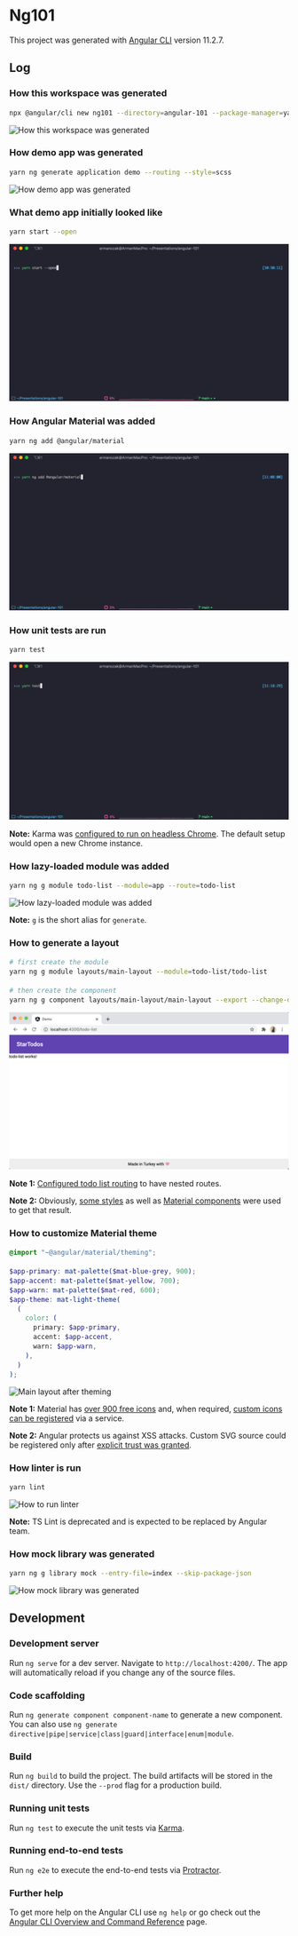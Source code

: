 # Ng101

This project was generated with [Angular CLI](https://github.com/angular/angular-cli) version 11.2.7.

## Log

### How this workspace was generated

```sh
npx @angular/cli new ng101 --directory=angular-101 --package-manager=yarn --strict --create-application=false
```

![How this workspace was generated](images/how-this-workspace-was-generated.gif)

### How demo app was generated

```sh
yarn ng generate application demo --routing --style=scss
```

![How demo app was generated](images/how-demo-app-was-generated.gif)

### What demo app initially looked like

```sh
yarn start --open
```

![What demo app initially looked like](images/what-demo-app-initially-looked-like.gif)

### How Angular Material was added

```sh
yarn ng add @angular/material
```

![How Angular Material was added](images/how-angular-material-was-added.gif)

### How unit tests are run

```sh
yarn test
```

![How unit tests are run](images/how-unit-tests-are-run.gif)

**Note:** Karma was [configured to run on headless Chrome](projects/demo/karma.conf.js#L40). The default setup would open a new Chrome instance.

### How lazy-loaded module was added

```sh
yarn ng g module todo-list --module=app --route=todo-list
```

![How lazy-loaded module was added](images/how-lazy-loaded-module-was-added.gif)

**Note:** `g` is the short alias for `generate`.

### How to generate a layout

```sh
# first create the module
yarn ng g module layouts/main-layout --module=todo-list/todo-list

# then create the component
yarn ng g component layouts/main-layout/main-layout --export --change-detection=OnPush --flat
```

![Main layout before theming](images/main-layout-before-theming.png)

**Note 1:** [Configured todo list routing](projects/demo/src/app/todo-list/todo-list-routing.module.ts) to have nested routes.

**Note 2:** Obviously, [some styles](projects/demo/src/app/layouts/main-layout/main-layout.component.scss) as well as [Material components](projects/demo/src/app/layouts/main-layout/main-layout.component.html) were used to get that result.

### How to customize Material theme

```scss
@import "~@angular/material/theming";

$app-primary: mat-palette($mat-blue-grey, 900);
$app-accent: mat-palette($mat-yellow, 700);
$app-warn: mat-palette($mat-red, 600);
$app-theme: mat-light-theme(
  (
    color: (
      primary: $app-primary,
      accent: $app-accent,
      warn: $app-warn,
    ),
  )
);
```

![Main layout after theming](images/main-layout-after-theming.gif)

**Note 1:** Material has [over 900 free icons](https://fonts.google.com/icons?selected=Material+Icons) and, when required, [custom icons can be registered](projects/demo/src/app/layouts/main-layout/main-layout.component.ts) via a service.

**Note 2:** Angular protects us against XSS attacks. Custom SVG source could be registered only after [explicit trust was granted](projects/demo/src/app/layouts/main-layout/main-layout.component.ts).

### How linter is run

```sh
yarn lint
```

![How to run linter](images/how-to-run-linter.gif)

**Note:** TS Lint is deprecated and is expected to be replaced by Angular team.

### How mock library was generated

```sh
yarn ng g library mock --entry-file=index --skip-package-json
```

![How mock library was generated](images/how-mock-library-was-generated.gif)

## Development

### Development server

Run `ng serve` for a dev server. Navigate to `http://localhost:4200/`. The app will automatically reload if you change any of the source files.

### Code scaffolding

Run `ng generate component component-name` to generate a new component. You can also use `ng generate directive|pipe|service|class|guard|interface|enum|module`.

### Build

Run `ng build` to build the project. The build artifacts will be stored in the `dist/` directory. Use the `--prod` flag for a production build.

### Running unit tests

Run `ng test` to execute the unit tests via [Karma](https://karma-runner.github.io).

### Running end-to-end tests

Run `ng e2e` to execute the end-to-end tests via [Protractor](http://www.protractortest.org/).

### Further help

To get more help on the Angular CLI use `ng help` or go check out the [Angular CLI Overview and Command Reference](https://angular.io/cli) page.
